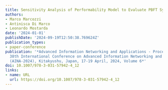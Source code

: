 ```yaml
---
title: Sensitivity Analysis of Performability Model to Evaluate PBFT Systems
authors:
- Marco Marcozzi
- Antinisca Di Marco
- Leonardo Mostarda
date: '2024-01-01'
publishDate: '2024-09-19T12:50:38.769624Z'
publication_types:
- paper-conference
publication: '*Advanced Information Networking and Applications - Proceedings of the
  38th International Conference on Advanced Information Networking and Applications
  (AINA-2024), Kitakyushu, Japan, 17-19 April, 2024, Volume 6*'
doi: 10.1007/978-3-031-57942-4_12
links:
- name: URL
  url: https://doi.org/10.1007/978-3-031-57942-4_12
---
```

